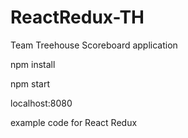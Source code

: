 # ReactRedux-TH

Team Treehouse Scoreboard application

npm install

npm start

localhost:8080

example code for React Redux



